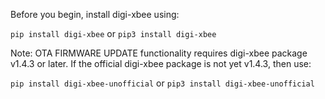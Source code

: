 Before you begin, install digi-xbee using: 

`pip install digi-xbee` or `pip3 install digi-xbee`



Note: OTA FIRMWARE UPDATE functionality requires digi-xbee package v1.4.3 or later. If the official digi-xbee package is not yet v1.4.3, then use: 

`pip install digi-xbee-unofficial` or `pip3 install digi-xbee-unofficial`